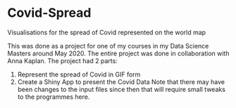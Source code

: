 # Covid-Spread
Visualisations for the spread of Covid represented on the world map

This was done as a project for one of my courses in my Data Science Masters around May 2020. The entire project was done in collaboration with Anna Kaplan.
The project had 2 parts:
1) Represent the spread of Covid in GIF form
2) Create a Shiny App to present the Covid Data
Note that there may have been changes to the input files since then that will require small tweaks to the programmes here.
